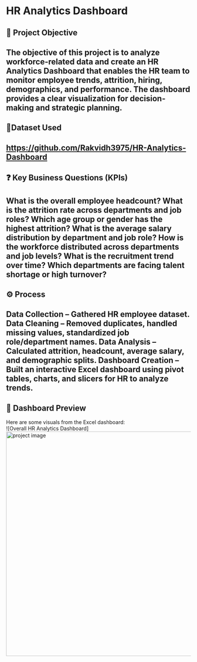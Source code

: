 # HR Analytics Dashboard

## 📌 Project Objective  
The objective of this project is to analyze workforce-related data and create an HR Analytics Dashboard that enables the HR team to monitor employee trends, attrition, hiring, demographics, and performance. The dashboard provides a clear visualization for decision-making and strategic planning.
-----------------------

## 📂Dataset Used  
https://github.com/Rakvidh3975/HR-Analytics-Dashboard
-----------------------

## ❓ Key Business Questions (KPIs)
What is the overall employee headcount?
What is the attrition rate across departments and job roles?
Which age group or gender has the highest attrition?
What is the average salary distribution by department and job role?
How is the workforce distributed across departments and job levels?
What is the recruitment trend over time?
Which departments are facing talent shortage or high turnover?
--------------------------

 ## ⚙️ Process 
Data Collection – Gathered HR employee dataset.
Data Cleaning – Removed duplicates, handled missing values, standardized job role/department names.
Data Analysis – Calculated attrition, headcount, average salary, and demographic splits.
Dashboard Creation – Built an interactive Excel dashboard using pivot tables, charts, and slicers for HR to analyze trends.
---------------------------

## 📸 Dashboard Preview  
Here are some visuals from the Excel dashboard:  
![Overall HR Analytics Dashboard] <img width="1225" height="610" alt="project image" src="https://github.com/user-attachments/assets/632a14b5-4b0e-4fda-a410-0d0e9ac26fc0" />

 

